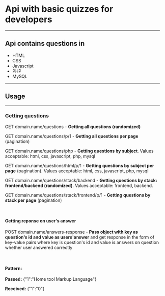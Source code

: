 <h1>Api with basic quizzes for developers</h1>
<hr>
<h2>Api contains questions in</h2>
<ul>
<li>HTML</li>
<li>CSS</li>
<li>Javascript</li>
<li>PHP</li>
<li>MySQL</li>
</ul>
<hr>
<h2>Usage</h2>
<hr>
<h3>Getting questions</h3>
<p>GET domain.name/questions - <b>Getting all questions (randomized)</b></p>
<p>GET domain.name/questions/p/1 - <b>Getting all questions per page</b> (pagination)</p>
<p>GET domain.name/questions/php - <b>Getting questions by subject</b>. Values acceptable: html, css, javascript, php, mysql</p>
<p>GET domain.name/questions/html/p/1 - <b>Getting questions by subject per page</b> (pagination). Values acceptable: html, css, javascript, php, mysql</p>
<p>GET domain.name/questions/stack/backend - <b>Getting questions by stack: frontend/backend (randomized)</b>. Values acceptable: frontend, backend.</p>
<p>GET domain.name/questions/stack/frontend/p/1 - <b>Getting questions by stack per page</b> (pagination)</p>
<br>
<h4>Getting reponse on user's answer</h4>
<p>POST domain.name/answers-response - <b>Pass object with key as question's id and value as users'answer</b> and get response in the form of key-value pairs where key is question's id and value is answers on question whether user answered correctly
</p>
<br>
<h4>Pattern:</h4>
<p><b>Passed:</b> {"1":"Home tool Markup Language"}</p>
<p><b>Received:</b> {"1":"0"}</p>
